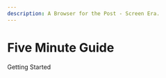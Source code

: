 ```yaml
---
description: A Browser for the Post - Screen Era.
---
```


# Five Minute Guide

Getting Started

##  

